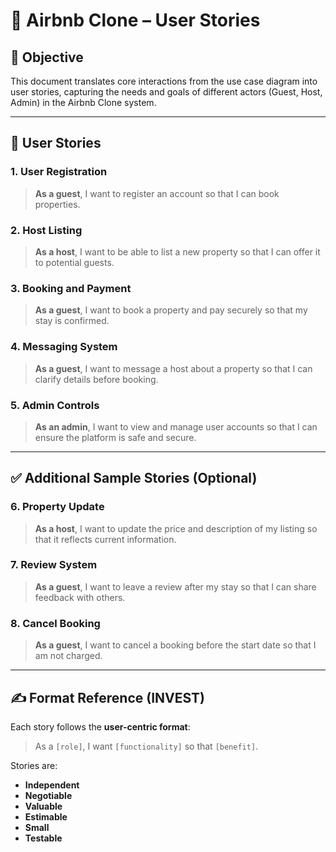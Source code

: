 # 🧾 Airbnb Clone – User Stories

## 📌 Objective

This document translates core interactions from the use case diagram into user stories, capturing the needs and goals of different actors (Guest, Host, Admin) in the Airbnb Clone system.

---

## 👥 User Stories

### 1. User Registration

> **As a guest**, I want to register an account so that I can book properties.

### 2. Host Listing

> **As a host**, I want to be able to list a new property so that I can offer it to potential guests.

### 3. Booking and Payment

> **As a guest**, I want to book a property and pay securely so that my stay is confirmed.

### 4. Messaging System

> **As a guest**, I want to message a host about a property so that I can clarify details before booking.

### 5. Admin Controls

> **As an admin**, I want to view and manage user accounts so that I can ensure the platform is safe and secure.

---

## ✅ Additional Sample Stories (Optional)

### 6. Property Update

> **As a host**, I want to update the price and description of my listing so that it reflects current information.

### 7. Review System

> **As a guest**, I want to leave a review after my stay so that I can share feedback with others.

### 8. Cancel Booking

> **As a guest**, I want to cancel a booking before the start date so that I am not charged.

---

## ✍️ Format Reference (INVEST)

Each story follows the **user-centric format**:

> As a `[role]`, I want `[functionality]` so that `[benefit]`.

Stories are:
- **Independent**
- **Negotiable**
- **Valuable**
- **Estimable**
- **Small**
- **Testable**
